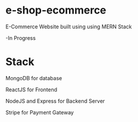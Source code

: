 # e-shop-ecommerce
E-Commerce Website built using using MERN Stack

-In Progress

# Stack
MongoDB for database

ReactJS for Frontend

NodeJS and Express for Backend Server

Stripe for Payment Gateway
